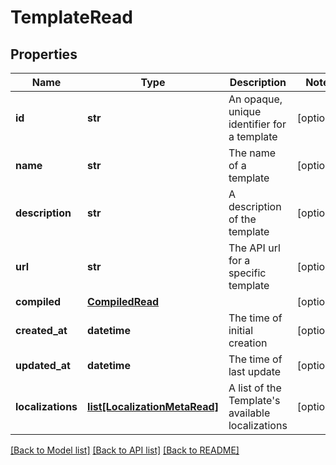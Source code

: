 # TemplateRead

## Properties
Name | Type | Description | Notes
------------ | ------------- | ------------- | -------------
**id** | **str** | An opaque, unique identifier for a template | [optional] 
**name** | **str** | The name of a template | [optional] 
**description** | **str** | A description of the template | [optional] 
**url** | **str** | The API url for a specific template | [optional] 
**compiled** | [**CompiledRead**](CompiledRead.md) |  | [optional] 
**created_at** | **datetime** | The time of initial creation | [optional] 
**updated_at** | **datetime** | The time of last update | [optional] 
**localizations** | [**list[LocalizationMetaRead]**](LocalizationMetaRead.md) | A list of the Template&#39;s available localizations | [optional] 

[[Back to Model list]](../README.md#documentation-for-models) [[Back to API list]](../README.md#documentation-for-api-endpoints) [[Back to README]](../README.md)


